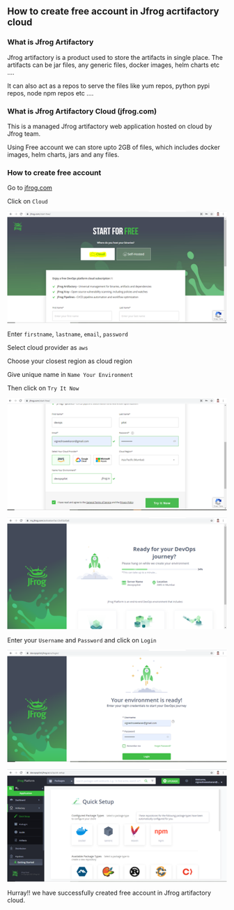 ## How to create free account in Jfrog acrtifactory cloud

### What is Jfrog Artifactory

Jfrog artifactory is a product used to store the artifacts in single place. The artifacts can be jar files, any generic files, docker images, helm charts etc ....

It can also act as a repos to serve the files like yum repos, python pypi repos, node npm repos etc ....

### What is Jfrog Artifactory Cloud (jfrog.com)

This is a managed Jfrog artifactory web application hosted on cloud by Jfrog team.

Using Free account we can store upto 2GB of files, which includes docker images, helm charts, jars and any files.

### How to create free account

Go to [jfrog.com](https://jfrog.com/start-free/)

Click on `Cloud`

![jfrog](/content/jfrogartifactory/tutorials/images/create-account-jfrog/jfrog-cloud.PNG)

Enter `firstname`, `lastname`, `email`, `password`

Select cloud provider as `aws`

Choose your closest region as cloud region

Give unique name in `Name Your Environment`

Then click on `Try It Now`

![jfrog](/content/jfrogartifactory/tutorials/images/create-account-jfrog/jfrog-create-account.PNG)


![jfrog](/content/jfrogartifactory/tutorials/images/create-account-jfrog/jfrog-creating-account.PNG)

Enter your `Username` and `Password` and click on `Login`

![jfrog](/content/jfrogartifactory/tutorials/images/create-account-jfrog/jfrog-login.PNG)

![jfrog](/content/jfrogartifactory/tutorials/images/create-account-jfrog/jfrog-home.PNG)

Hurray!! we have successfully created free account in Jfrog artifactory cloud.


